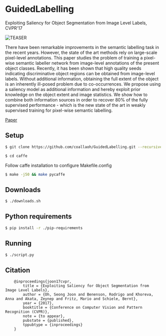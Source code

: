 # GuidedLabelling
Exploiting Saliency for Object Segmentation from Image Level Labels, CVPR'17

![TEASER](http://datasets.d2.mpi-inf.mpg.de/joon17cvpr/teaser.jpg)

There have been remarkable improvements in the semantic labelling task in the recent years. However, the state of the art methods rely on large-scale pixel-level annotations. This paper studies the problem of training a pixel-wise semantic labeller network from image-level annotations of the present object classes. Recently, it has been shown that high quality seeds indicating discriminative object regions can be obtained from image-level labels. Without additional information, obtaining the full extent of the object is an inherently ill-posed problem due to co-occurrences. We propose using a saliency model as additional information and hereby exploit prior knowledge on the object extent and image statistics. We show how to combine both information sources in order to recover 80% of the fully supervised performance - which is the new state of the art in weakly supervised training for pixel-wise semantic labelling.

[Paper](https://arxiv.org/abs/1701.08261)

## Setup

```bash
$ git clone https://github.com/coallaoh/GuidedLabelling.git --recursive
```

```bash
$ cd caffe
```

Follow caffe installation to configure Makefile.config

```bash
$ make -j50 && make pycaffe
```

## Downloads

```bash
$ ./downloads.sh
```

## Python requirements

```bash
$ pip install -r ./pip-requirements
```

## Running

```bash
$ ./script.py
```

## Citation

```
    @inproceedings{joon17cvpr,
        title = {Exploiting Saliency for Object Segmentation from Image Level Labels},
        author = {Oh, Seong Joon and Benenson, Rodrigo and Khoreva, Anna and Akata, Zeynep and Fritz, Mario and Schiele, Bernt},
        year = {2017},
        booktitle = {Conference on Computer Vision and Pattern Recognition (CVPR)},
        note = {to appear},
        pubstate = {published},
        tppubtype = {inproceedings}
    }
```